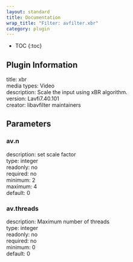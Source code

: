 ```yaml
---
layout: standard
title: Documentation
wrap_title: "Filter: avfilter.xbr"
category: plugin
---
```

* TOC
{:toc}

## Plugin Information

title: xbr  
media types:
Video  
description: Scale the input using xBR algorithm.  
version: Lavfi7.40.101  
creator: libavfilter maintainers  

## Parameters

### av.n

  
description:
set scale factor  
type: integer  
readonly: no  
required: no  
minimum: 2  
maximum: 4  
default: 0  

### av.threads

  
description:
Maximum number of threads  
type: integer  
readonly: no  
required: no  
minimum: 0  
default: 0  

